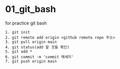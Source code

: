 # 01_git_bash
for practice git bash

```
1. git init
2. git remote add origin <github remote repo 주소>
3. git pull origin main
4. git status(add 할 것들 확인)
5. git add *
6. git commit -m 'commit 메세지'
7. git push origin main
```
